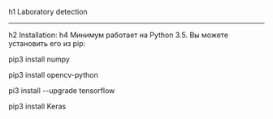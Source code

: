 h1 Laboratory detection
<hr>
h2 Installation:
h4 Минимум работает на Python 3.5. Вы можете установить его из pip:

pip3 install numpy

pip3 install opencv-python

pi3 install --upgrade tensorflow

pip3 install Keras
